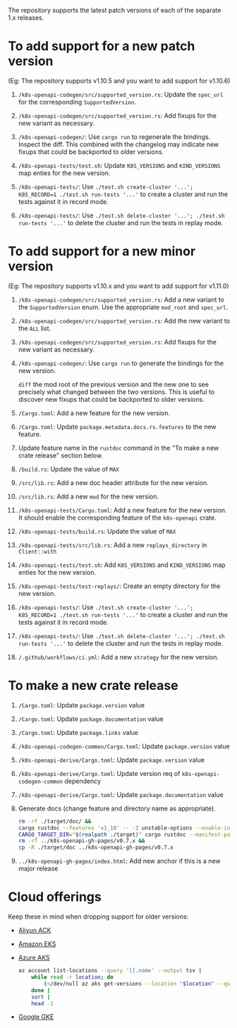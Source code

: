 The repository supports the latest patch versions of each of the separate 1.x releases.


# To add support for a new patch version

(Eg: The repository supports v1.10.5 and you want to add support for v1.10.6)

1. `/k8s-openapi-codegen/src/supported_version.rs`: Update the `spec_url` for the corresponding `SupportedVersion`.

1. `/k8s-openapi-codegen/src/supported_version.rs`: Add fixups for the new variant as necessary.

1. `/k8s-openapi-codegen/`: Use `cargo run` to regenerate the bindings. Inspect the diff. This combined with the changelog may indicate new fixups that could be backported to older versions.

1. `/k8s-openapi-tests/test.sh`: Update `K8S_VERSIONS` and `KIND_VERSIONS` map enties for the new version.

1. `/k8s-openapi-tests/`: Use `./test.sh create-cluster '...'; K8S_RECORD=1 ./test.sh run-tests '...'` to create a cluster and run the tests against it in record mode.

1. `/k8s-openapi-tests/`: Use `./test.sh delete-cluster '...'; ./test.sh run-tests '...'` to delete the cluster and run the tests in replay mode.


# To add support for a new minor version

(Eg: The repository supports v1.10.x and you want to add support for v1.11.0)

1. `/k8s-openapi-codegen/src/supported_version.rs`: Add a new variant to the `SupportedVersion` enum. Use the appropriate `mod_root` and `spec_url`.

1. `/k8s-openapi-codegen/src/supported_version.rs`: Add the new variant to the `ALL` list.

1. `/k8s-openapi-codegen/src/supported_version.rs`: Add fixups for the new variant as necessary.

1. `/k8s-openapi-codegen/`: Use `cargo run` to generate the bindings for the new version.

   `diff` the mod root of the previous version and the new one to see precisely what changed between the two versions. This is useful to discover new fixups that could be backported to older versions.

1. `/Cargo.toml`: Add a new feature for the new version.

1. `/Cargo.toml`: Update `package.metadata.docs.rs.features` to the new feature.

1. Update feature name in the `rustdoc` command in the "To make a new crate release" section below.

1. `/build.rs`: Update the value of `MAX`

1. `/src/lib.rs`: Add a new doc header attribute for the new version.

1. `/src/lib.rs`: Add a new `mod` for the new version.

1. `/k8s-openapi-tests/Cargo.toml`: Add a new feature for the new version. It should enable the corresponding feature of the `k8s-openapi` crate.

1. `/k8s-openapi-tests/build.rs`: Update the value of `MAX`

1. `/k8s-openapi-tests/src/lib.rs`: Add a new `replays_directory` in `Client::with`

1. `/k8s-openapi-tests/test.sh`: Add `K8S_VERSIONS` and `KIND_VERSIONS` map enties for the new version.

1. `/k8s-openapi-tests/test-replays/`: Create an empty directory for the new version.

1. `/k8s-openapi-tests/`: Use `./test.sh create-cluster '...'; K8S_RECORD=1 ./test.sh run-tests '...'` to create a cluster and run the tests against it in record mode.

1. `/k8s-openapi-tests/`: Use `./test.sh delete-cluster '...'; ./test.sh run-tests '...'` to delete the cluster and run the tests in replay mode.

1. `/.github/workflows/ci.yml`: Add a new `strategy` for the new version.


# To make a new crate release

1. `/Cargo.toml`: Update `package.version` value
1. `/Cargo.toml`: Update `package.documentation` value
1. `/Cargo.toml`: Update `package.links` value
1. `/k8s-openapi-codegen-common/Cargo.toml`: Update `package.version` value
1. `/k8s-openapi-derive/Cargo.toml`: Update `package.version` value
1. `/k8s-openapi-derive/Cargo.toml`: Update version req of `k8s-openapi-codegen-common` dependency
1. `/k8s-openapi-derive/Cargo.toml`: Update `package.documentation` value
1. Generate docs (change feature and directory name as appropriate).

    ```sh
    rm -rf ./target/doc/ &&
    cargo rustdoc --features 'v1_18' -- -Z unstable-options --enable-index-page &&
    CARGO_TARGET_DIR="$(realpath ./target)" cargo rustdoc --manifest-path ./k8s-openapi-derive/Cargo.toml -- -Z unstable-options --enable-index-page &&
    rm -rf ../k8s-openapi-gh-pages/v0.7.x &&
    cp -R ./target/doc ../k8s-openapi-gh-pages/v0.7.x
    ```

1. `../k8s-openapi-gh-pages/index.html`: Add new anchor if this is a new major release


# Cloud offerings

Keep these in mind when dropping support for older versions:

- [Aliyun ACK](https://www.alibabacloud.com/help/doc-detail/98310.htm)

- [Amazon EKS](https://docs.aws.amazon.com/eks/latest/userguide/kubernetes-versions.html#available-versions)

- [Azure AKS](https://docs.microsoft.com/en-us/azure/aks/supported-kubernetes-versions#list-currently-supported-versions)

    ```sh
    az account list-locations --query '[].name' --output tsv |
        while read -r location; do
            (</dev/null az aks get-versions --location "$location" --query 'min(orchestrators[].orchestratorVersion)' --output tsv 2>/dev/null) & :
        done |
        sort |
        head -1
    ```

- [Google GKE](https://cloud.google.com/kubernetes-engine/docs/release-notes#version_updates)
